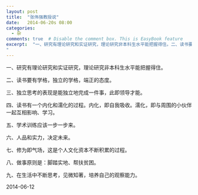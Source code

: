 ```yaml
---
layout: post
title:  "张伟强教授说"
date:   2014-06-20s 08:00
categories: 
  - 杂
comments: true  # Disable the comment box. This is EasyBook feature
excerpt:  "一、研究有理论研究和实证研究，理论研究非本科生水平能把握得住。二、读书要有学格，独立的学格，端正的态度。三、独立思考的表现是能独立地完成一件事，此即领导才能。
"
---
```


一、研究有理论研究和实证研究，理论研究非本科生水平能把握得住。

二、读书要有学格，独立的学格，端正的态度。

三、独立思考的表现是能独立地完成一件事，此即领导才能。

四、读书有一个内化和濡化的过程。内化，即自我吸收。濡化，即与周围的小伙伴一起互相影响、学习。

五、学术训练应该一步一步来。

六、人品和实力，决定未来。

七、修为即气场，这是个人文化资本不断积累的过程。

八、做事原则是：脚踏实地、帮扶贫困。

九、在生活中不断思考，见微知著，培养自己的观察能力。

2014-06-12